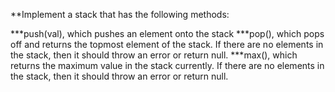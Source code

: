 **Implement a stack that has the following methods:

***push(val), which pushes an element onto the stack
***pop(), which pops off and returns the topmost element of the stack. 
If there are no elements in the stack, then it should throw an error or return null.
***max(), which returns the maximum value in the stack currently. If there are no elements in the stack, then it should throw an error or return null.
